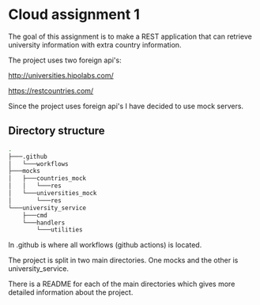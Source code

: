 # Cloud assignment 1 
The goal of this assignment is to make a REST application that can retrieve
university information with extra country information. 

The project uses two foreign api's:

http://universities.hipolabs.com/

https://restcountries.com/

Since the project uses foreign api's I have decided to use mock servers.

## Directory structure
```bash
.
├───.github
│   └───workflows
├───mocks
│   ├───countries_mock
│   │   └───res
│   └───universities_mock
│       └───res
└───university_service
    ├───cmd
    └───handlers
        └───utilities
```
In .github is where all workflows (github actions) is located.

The project is split in two main directories. One mocks and the other is 
university_service. 

There is a README for each of the main directories which gives more detailed
information about the project.




